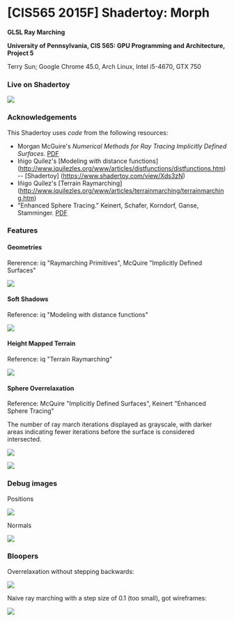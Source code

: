 # [CIS565 2015F] Shadertoy: Morph

**GLSL Ray Marching**

**University of Pennsylvania, CIS 565: GPU Programming and Architecture, Project 5**

Terry Sun; Google Chrome 45.0, Arch Linux, Intel i5-4670, GTX 750

### Live on Shadertoy

[![](img/thumb.png)](https://www.shadertoy.com/view/XISSRc)

### Acknowledgements

This Shadertoy uses *code* from the following resources:

* Morgan McGuire's
  *Numerical Methods for Ray Tracing Implicitly Defined Surfaces*.
  [PDF](http://graphics.cs.williams.edu/courses/cs371/f14/reading/implicit.pdf)
* Iñigo Quílez's [Modeling with distance functions]
  (http://www.iquilezles.org/www/articles/distfunctions/distfunctions.htm) --
  [Shadertoy] (https://www.shadertoy.com/view/Xds3zN)
* Iñigo Quílez's [Terrain Raymarching]
  (http://www.iquilezles.org/www/articles/terrainmarching/terrainmarching.htm)
* "Enhanced Sphere Tracing." Keinert, Schafer, Korndorf, Ganse, Stamminger.
  [PDF](http://erleuchtet.org/~cupe/permanent/enhanced_sphere_tracing.pdf)

### Features

#### Geometries

Rererence: iq "Raymarching Primitives", McQuire "Implicitly Defined Surfaces"

![](img/geometries.png)

#### Soft Shadows

Reference: iq "Modeling with distance functions"

![](img/debug_softshadow_noise.png)

#### Height Mapped Terrain

Reference: iq "Terrain Raymarching"

![](img/height.png)

#### Sphere Overrelaxation

Reference: McQuire "Implicitly Defined Surfaces", Keinert "Enhanced Sphere Tracing"

The number of ray march iterations displayed as grayscale, with darker areas
indicating fewer iterations before the surface is considered intersected.

![](img/iters_spheretracing.png)

![](img/iters_overrelax.png)

### Debug images

Positions

![](img/debug_distance.png)

Normals

![](img/debug_normals.png)

### Bloopers

Overrelaxation without stepping backwards:

![](img/bloop_overrelax_gloopy.png)

Naive ray marching with a step size of 0.1 (too small), got wireframes:

![](img/bloop_wireframe.png)
